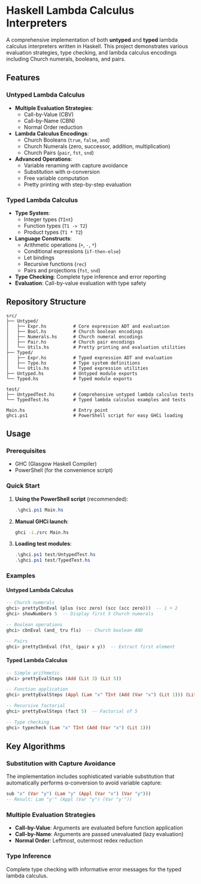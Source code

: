 # Haskell Lambda Calculus Interpreters

A comprehensive implementation of both **untyped** and **typed** lambda calculus interpreters written in Haskell. This project demonstrates various evaluation strategies, type checking, and lambda calculus encodings including Church numerals, booleans, and pairs.

## Features

### Untyped Lambda Calculus

- **Multiple Evaluation Strategies**:
  - Call-by-Value (CBV)
  - Call-by-Name (CBN)
  - Normal Order reduction
- **Lambda Calculus Encodings**:
  - Church Booleans (`true`, `false`, `and`)
  - Church Numerals (zero, successor, addition, multiplication)
  - Church Pairs (`pair`, `fst`, `snd`)
- **Advanced Operations**:
  - Variable renaming with capture avoidance
  - Substitution with α-conversion
  - Free variable computation
  - Pretty printing with step-by-step evaluation

### Typed Lambda Calculus

- **Type System**:
  - Integer types (`TInt`)
  - Function types (`T1 -> T2`)
  - Product types (`T1 * T2`)
- **Language Constructs**:
  - Arithmetic operations (`+`, `-`, `*`)
  - Conditional expressions (`if-then-else`)
  - Let bindings
  - Recursive functions (`rec`)
  - Pairs and projections (`fst`, `snd`)
- **Type Checking**: Complete type inference and error reporting
- **Evaluation**: Call-by-value evaluation with type safety

## Repository Structure

```
src/
├── Untyped/
│   ├── Expr.hs          # Core expression ADT and evaluation
│   ├── Bool.hs          # Church boolean encodings
│   ├── Numerals.hs      # Church numeral encodings
│   ├── Pair.hs          # Church pair encodings
│   └── Utils.hs         # Pretty printing and evaluation utilities
├── Typed/
│   ├── Expr.hs          # Typed expression ADT and evaluation
│   ├── Type.hs          # Type system definitions
│   └── Utils.hs         # Typed expression utilities
├── Untyped.hs           # Untyped module exports
└── Typed.hs             # Typed module exports

test/
├── UntypedTest.hs       # Comprehensive untyped lambda calculus tests
└── TypedTest.hs         # Typed lambda calculus examples and tests

Main.hs                  # Entry point
ghci.ps1                 # PowerShell script for easy GHCi loading
```

## Usage

### Prerequisites

- GHC (Glasgow Haskell Compiler)
- PowerShell (for the convenience script)

### Quick Start

1. **Using the PowerShell script** (recommended):

   ```powershell
   .\ghci.ps1 Main.hs
   ```
2. **Manual GHCi launch**:

   ```bash
   ghci -i./src Main.hs
   ```
3. **Loading test modules**:

   ```powershell
   .\ghci.ps1 test/UntypedTest.hs
   .\ghci.ps1 test/TypedTest.hs
   ```

### Examples

#### Untyped Lambda Calculus

```haskell
-- Church numerals
ghci> prettyCbnEval (plus (scc zero) (scc (scc zero)))  -- 1 + 2
ghci> showNumbers 5  -- Display first 5 Church numerals

-- Boolean operations
ghci> cbnEval (and_ tru fls)  -- Church boolean AND

-- Pairs
ghci> prettyCbnEval (fst_ (pair x y))  -- Extract first element
```

#### Typed Lambda Calculus

```haskell
-- Simple arithmetic
ghci> prettyEvalSteps (Add (Lit 3) (Lit 5))

-- Function application
ghci> prettyEvalSteps (Appl (Lam "x" TInt (Add (Var "x") (Lit 1))) (Lit 5))

-- Recursive factorial
ghci> prettyEvalSteps (fact 5)  -- Factorial of 5

-- Type checking
ghci> typecheck (Lam "x" TInt (Add (Var "x") (Lit 1)))
```

## Key Algorithms

### Substitution with Capture Avoidance

The implementation includes sophisticated variable substitution that automatically performs α-conversion to avoid variable capture:

```haskell
sub "x" (Var "y") (Lam "y" (Appl (Var "x") (Var "y")))
-- Result: Lam "y'" (Appl (Var "y") (Var "y'"))
```

### Multiple Evaluation Strategies

- **Call-by-Value**: Arguments are evaluated before function application
- **Call-by-Name**: Arguments are passed unevaluated (lazy evaluation)
- **Normal Order**: Leftmost, outermost redex reduction

### Type Inference

Complete type checking with informative error messages for the typed lambda calculus.
